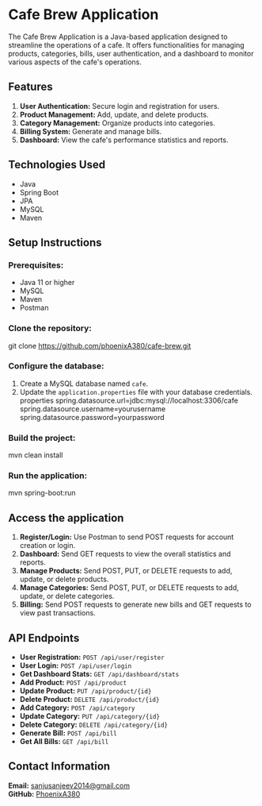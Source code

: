 # Cafe Brew Application

The Cafe Brew Application is a Java-based application designed to streamline the operations of a cafe. It offers functionalities for managing products, categories, bills, user authentication, and a dashboard to monitor various aspects of the cafe's operations.

## Features
1. **User Authentication:** Secure login and registration for users.
2. **Product Management:** Add, update, and delete products.
3. **Category Management:** Organize products into categories.
4. **Billing System:** Generate and manage bills.
5. **Dashboard:** View the cafe's performance statistics and reports.

## Technologies Used
- Java
- Spring Boot
- JPA
- MySQL
- Maven

## Setup Instructions

### Prerequisites:
- Java 11 or higher
- MySQL
- Maven
- Postman

### Clone the repository:
git clone https://github.com/phoenixA380/cafe-brew.git


### Configure the database:
1. Create a MySQL database named `cafe`.
2. Update the `application.properties` file with your database credentials.
properties
spring.datasource.url=jdbc:mysql://localhost:3306/cafe
spring.datasource.username=yourusername
spring.datasource.password=yourpassword


### Build the project:

mvn clean install


### Run the application:

mvn spring-boot:run


## Access the application
1. **Register/Login:** Use Postman to send POST requests for account creation or login.
2. **Dashboard:** Send GET requests to view the overall statistics and reports.
3. **Manage Products:** Send POST, PUT, or DELETE requests to add, update, or delete products.
4. **Manage Categories:** Send POST, PUT, or DELETE requests to add, update, or delete categories.
5. **Billing:** Send POST requests to generate new bills and GET requests to view past transactions.

## API Endpoints
- **User Registration:** `POST /api/user/register`
- **User Login:** `POST /api/user/login`
- **Get Dashboard Stats:** `GET /api/dashboard/stats`
- **Add Product:** `POST /api/product`
- **Update Product:** `PUT /api/product/{id}`
- **Delete Product:** `DELETE /api/product/{id}`
- **Add Category:** `POST /api/category`
- **Update Category:** `PUT /api/category/{id}`
- **Delete Category:** `DELETE /api/category/{id}`
- **Generate Bill:** `POST /api/bill`
- **Get All Bills:** `GET /api/bill`

## Contact Information
**Email:** sanjusanjeev2014@gmail.com  
**GitHub:** [PhoenixA380](https://github.com/phoenixA380)
